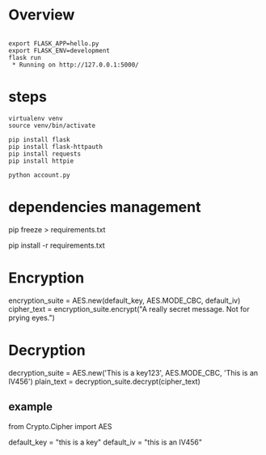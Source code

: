 # Overview

```

export FLASK_APP=hello.py
export FLASK_ENV=development
flask run
 * Running on http://127.0.0.1:5000/
```

# steps

```
virtualenv venv
source venv/bin/activate

pip install flask
pip install flask-httpauth
pip install requests
pip install httpie

python account.py

```

# dependencies management

pip freeze > requirements.txt

pip install -r requirements.txt


# Encryption
encryption_suite = AES.new(default_key, AES.MODE_CBC, default_iv)
cipher_text = encryption_suite.encrypt("A really secret message. Not for prying eyes.")

# Decryption
decryption_suite = AES.new('This is a key123', AES.MODE_CBC, 'This is an IV456')
plain_text = decryption_suite.decrypt(cipher_text)

## example
from Crypto.Cipher import AES

default_key = "this is a key"
default_iv = "this is an IV456"
